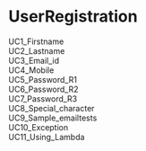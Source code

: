 # UserRegistration
UC1_Firstname<br>
UC2_Lastname<br>
UC3_Email_id<br>
UC4_Mobile<br>
UC5_Password_R1<br>
UC6_Password_R2<br>
UC7_Password_R3<br>
UC8_Special_character<br>
UC9_Sample_emailtests<br>
UC10_Exception<br>
UC11_Using_Lambda
